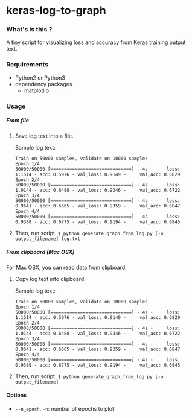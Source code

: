 # keras-log-to-graph

### What's is this ?

A tiny script for visualizing loss and accuracy from Keras training output text.

### Requirements

- Python2 or Python3
- dependency packages
	- matplotlib

### Usage

##### From file

1. Save log text into a file.

	Sample log text:
	
	```
	Train on 50000 samples, validate on 10000 samples
	Epoch 1/4
	50000/50000 [==============================] - 4s - 	loss: 1.1514 - acc: 0.5976 - val_loss: 0.9149 - 	val_acc: 0.6829
	Epoch 2/4
	50000/50000 [==============================] - 4s - 	loss: 1.0144 - acc: 0.6488 - val_loss: 0.9346 - 	val_acc: 0.6722
	Epoch 3/4
	50000/50000 [==============================] - 4s - 	loss: 0.9641 - acc: 0.6665 - val_loss: 0.9359 - 	val_acc: 0.6847
	Epoch 4/4
	50000/50000 [==============================] - 4s - 	loss: 0.9388 - acc: 0.6775 - val_loss: 0.9194 - 	val_acc: 0.6845
	```
	
1. Then, run script. `$ python generate_graph_from_log.py [-o output_filename] log.txt`

##### From clipboard (Mac OSX)

For Mac OSX, you can read data from clipboard.

1. Copy log text into clipboard.

	Sample log text: 
	
	```
	Train on 50000 samples, validate on 10000 samples
	Epoch 1/4
	50000/50000 [==============================] - 4s - 	loss: 1.1514 - acc: 0.5976 - val_loss: 0.9149 - 	val_acc: 0.6829
	Epoch 2/4
	50000/50000 [==============================] - 4s - 	loss: 1.0144 - acc: 0.6488 - val_loss: 0.9346 - 	val_acc: 0.6722
	Epoch 3/4
	50000/50000 [==============================] - 4s - 	loss: 0.9641 - acc: 0.6665 - val_loss: 0.9359 - 	val_acc: 0.6847
	Epoch 4/4
	50000/50000 [==============================] - 4s - 	loss: 0.9388 - acc: 0.6775 - val_loss: 0.9194 - 	val_acc: 0.6845
	```
	
1. Then, run script. `$ python generate_graph_from_log.py [-o output_filename]`

#### Options

- `--n_epoch`, `-n`: number of epochs to plot
